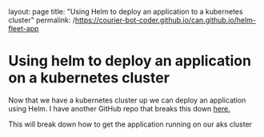 layout: page
title: "Using Helm to deploy an application to a kubernetes cluster"
permalink: /https://courier-bot-coder.github.io/can.github.io/helm-fleet-app

# Using helm to deploy an application on a kubernetes cluster

Now that we have a kubernetes cluster up we can deploy an application using Helm. I have another GitHub repo that breaks this down [here.](https://github.com/courier-bot-coder/fleet-web-app.git)

This will break down how to get the application running on our aks cluster
